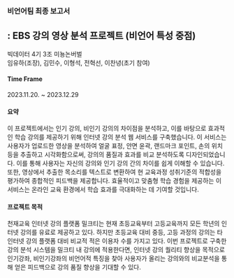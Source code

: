 ### 비언어팀 최종 보고서
## : EBS 강의 영상 분석 프로젝트 (비언어 특성 중점)
빅데이터 4기 3조 미뇽논버벌
<br>임유하(조장), 김민수, 이형석, 전혁선, 이찬녕(초기 참여)

#### Time Frame
2023.11.20. ~ 2023.12.29

#### 요약
이 프로젝트에서는 인기 강의, 비인기 강의의 차이점을 분석하고, 이를 바탕으로 효과적인 학습 강의를 제공하기 위해 인터넷 강의 분석 웹 서비스를 구축했습니다. 이 서비스는 사용자가 업로드한 영상을 분석하여 얼굴 표정, 안면 윤곽, 랜드마크 포인트, 손의 위치 등을 추출하고 시각화함으로써, 강의의 품질과 효과를 비교 분석하도록 디자인되었습니다. 이를 통해 사용자는 자신의 강의와 인기 강의 간의 차이를 쉽게 이해할 수 있습니다. 또한, 영상에서 추출한 목소리를 텍스트로 변환하여 현 교육과정 성취기준의 적합성을 평가하여 종합적인 피드백을 제공합니다. 효율적이고 맞춤형 학습 경험을 제공하는 이 서비스는 온라인 교육 환경에서 학습 효과를 극대화하는 데 기여할 것입니다.

#### 프로젝트 목적
천재교육 인터넷 강의 플랫폼 밀크티는 현재 초등교육부터 고등교육까지 모든 학년의 인터넷 강의를 유료로 제공하고 있다. 하지만 초등교육 대비 중등, 고등 과정의 강의는 타 인터넷 강의 플랫폼 대비 비교적 적은 이용자 수를 가지고 있다. 이번 프로젝트로 구축한 강의 분석 시스템을 밀크티 내 강의에 적용한다면, 인터넷 강의 퀄리티 향상을 목적으로 인기강좌, 비인기강좌의 비언어적 특징을 찾아 사용자가 올리는 강의와의 비교분석을 통해 얻은 피드백으로 강의 품질 향상을 기대할 수 있다.
